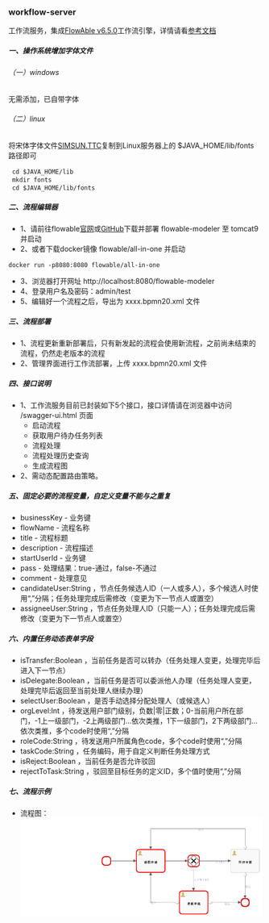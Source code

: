 ### workflow-server
工作流服务，集成[FlowAble v6.5.0](https://www.flowable.org)工作流引擎，详情请看[参考文档](https://www.flowable.org/docs/userguide/index.html)

##### 一、操作系统增加字体文件
###### （一）windows
无需添加，已自带字体
###### （二）linux
将宋体字体文件[SIMSUN.TTC](fonts/SIMSUN.TTC)复制到Linux服务器上的 $JAVA_HOME/lib/fonts 路径即可
```
 cd $JAVA_HOME/lib
 mkdir fonts
 cd $JAVA_HOME/lib/fonts
```

##### 二、流程编辑器
- 1、请前往flowable[官网](https://www.flowable.org)或[GitHub](https://github.com/flowable/flowable-engine/releases)下载并部署 flowable-modeler 至 tomcat9 并启动
- 2、或者下载docker镜像 flowable/all-in-one 并启动
```
docker run -p8080:8080 flowable/all-in-one
```
- 3、浏览器打开网址 http://localhost:8080/flowable-modeler 
- 4、登录用户名及密码：admin/test
- 5、编辑好一个流程之后，导出为 xxxx.bpmn20.xml 文件

##### 三、流程部署
- 1、流程更新重新部署后，只有新发起的流程会使用新流程，之前尚未结束的流程，仍然走老版本的流程
- 2、管理界面进行工作流部署，上传 xxxx.bpmn20.xml 文件

##### 四、接口说明
- 1、工作流服务目前已封装如下5个接口，接口详情请在浏览器中访问 /swagger-ui.html 页面
    - 启动流程
    - 获取用户待办任务列表
    - 流程处理
    - 流程处理历史查询
    - 生成流程图
- 2、需动态配置路由策略。

##### 五、固定必要的流程变量，自定义变量不能与之重复
- businessKey - 业务键
- flowName - 流程名称
- title - 流程标题
- description - 流程描述
- startUserId - 业务键
- pass - 处理结果：true-通过，false-不通过
- comment - 处理意见
- candidateUser:String ，节点任务候选人ID（一人或多人），多个候选人时使用“,”分隔；任务处理完成后需修改（变更为下一节点人或置空）
- assigneeUser:String ，节点任务处理人ID（只能一人）；任务处理完成后需修改（变更为下一节点人或置空）

##### 六、内置任务动态表单字段
- isTransfer:Boolean ，当前任务是否可以转办（任务处理人变更，处理完毕后进入下一节点）
- isDelegate:Boolean ，当前任务是否可以委派他人办理（任务处理人变更，处理完毕后返回至当前处理人继续办理）
- selectUser:Boolean ，是否手动选择分配处理人（或候选人）
- orgLevel:Int ，待发送用户部门级别，负数|零|正数；0-当前用户所在部门，-1上一级部门，-2上两级部门...依次类推，1下一级部门，2下两级部门...依次类推，多个code时使用“,”分隔
- roleCode:String ，待发送用户所属角色code，多个code时使用“,”分隔
- taskCode:String ，任务编码，用于自定义判断任务处理方式
- isReject:Boolean ，当前任务是否允许驳回
- rejectToTask:String ，驳回至目标任务的定义ID，多个值时使用“,”分隔

##### 七、流程示例
- 流程图：
![流程图](../../doc/images/diagram.png)